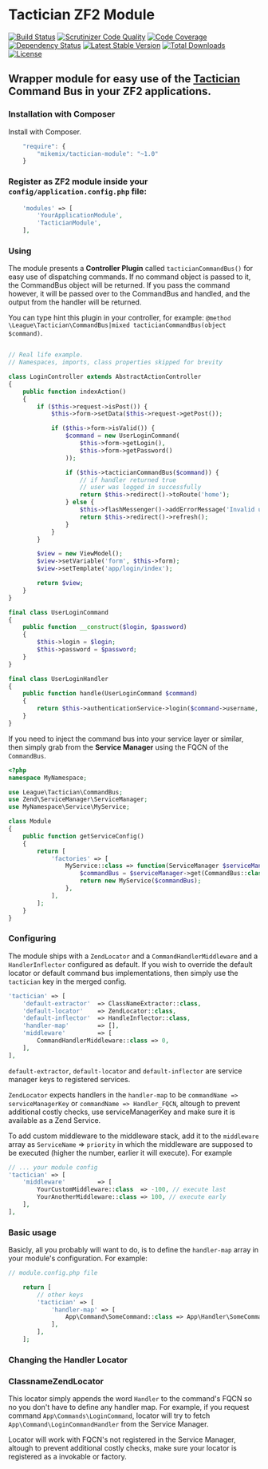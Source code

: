 # Tactician ZF2 Module

[![Build Status](https://travis-ci.org/mikemix/TacticianModule.svg?branch=master)](https://travis-ci.org/mikemix/TacticianModule) [![Scrutinizer Code Quality](https://scrutinizer-ci.com/g/mikemix/TacticianModule/badges/quality-score.png?b=master)](https://scrutinizer-ci.com/g/mikemix/TacticianModule/?branch=master) [![Code Coverage](https://scrutinizer-ci.com/g/mikemix/TacticianModule/badges/coverage.png?b=master)](https://scrutinizer-ci.com/g/mikemix/TacticianModule/?branch=master) [![Dependency Status](https://www.versioneye.com/user/projects/556b5a106365320026fa4500/badge.svg?style=flat)](https://www.versioneye.com/user/projects/556b5a106365320026fa4500) [![Latest Stable Version](https://poser.pugx.org/mikemix/tactician-module/v/stable)](https://packagist.org/packages/mikemix/tactician-module) [![Total Downloads](https://poser.pugx.org/mikemix/tactician-module/downloads)](https://packagist.org/packages/mikemix/tactician-module) [![License](https://poser.pugx.org/mikemix/tactician-module/license)](https://packagist.org/packages/mikemix/tactician-module)

## Wrapper module for easy use of the [Tactician](http://tactician.thephpleague.com/) Command Bus in your ZF2 applications.

### Installation with Composer

Install with Composer.

```js
    "require": {
        "mikemix/tactician-module": "~1.0"
    }
```

### Register as ZF2 module inside your ```config/application.config.php``` file:

```php
    'modules' => [
        'YourApplicationModule',
        'TacticianModule',
    ],
```

### Using

The module presents a __Controller Plugin__ called `tacticianCommandBus()` for easy use of dispatching commands. If no command object is passed to it, the CommandBus object will be returned. If you pass the command however, it will be passed over to the CommandBus and handled, and the output from the handler will be returned.

You can type hint this plugin in your controller, for example: ```@method \League\Tactician\CommandBus|mixed tacticianCommandBus(object $command)```.

```php

// Real life example.
// Namespaces, imports, class properties skipped for brevity

class LoginController extends AbstractActionController
{
    public function indexAction()
    {
        if ($this->request->isPost()) {
            $this->form->setData($this->request->getPost());

            if ($this->form->isValid()) {
                $command = new UserLoginCommand(
                    $this->form->getLogin(),
                    $this->form->getPassword()
                ));

                if ($this->tacticianCommandBus($command)) {
                    // if handler returned true
                    // user was logged in successfully
                    return $this->redirect()->toRoute('home');
                } else {
                    $this->flashMessenger()->addErrorMessage('Invalid username or password');
                    return $this->redirect()->refresh();
                }
            }
        }

        $view = new ViewModel();
        $view->setVariable('form', $this->form);
        $view->setTemplate('app/login/index');

        return $view;
    }
}

final class UserLoginCommand
{
    public function __construct($login, $password)
    {
        $this->login = $login;
        $this->password = $password;
    }
}

final class UserLoginHandler
{
    public function handle(UserLoginCommand $command)
    {
        return $this->authenticationService->login($command->username, $command->password);
    }
}
```

If you need to inject the command bus into your service layer or similar, then simply grab from the __Service Manager__ using the FQCN of the `CommandBus`.

```php
<?php
namespace MyNamespace;

use League\Tactician\CommandBus;
use Zend\ServiceManager\ServiceManager;
use MyNamespace\Service\MyService;

class Module
{
    public function getServiceConfig()
    {
        return [
            'factories' => [
                MyService::class => function(ServiceManager $serviceManager) {
                    $commandBus = $serviceManager->get(CommandBus::class);
                    return new MyService($commandBus);
                },
            ],
        ];
    }
}
```

### Configuring

The module ships with a `ZendLocator` and a `CommandHandlerMiddleware` and a `HandlerInflector` configured as default. If you wish to override the default locator or default command bus implementations, then simply use the `tactician` key in the merged config.

```php
'tactician' => [
    'default-extractor'  => ClassNameExtractor::class,
    'default-locator'    => ZendLocator::class,
    'default-inflector'  => HandleInflector::class,
    'handler-map'        => [],
    'middleware'         => [
        CommandHandlerMiddleware::class => 0,
    ],
],
```

`default-extractor`, `default-locator` and `default-inflector` are service manager keys to registered services.

`ZendLocator` expects handlers in the `handler-map` to be `commandName => serviceManagerKey` or `commandName => Handler_FQCN`, altough to prevent additional costly checks, use serviceManagerKey and make sure it is available as a Zend Service.

To add custom middleware to the middleware stack, add it to the `middleware` array as `ServiceName` => `priority` in which the middleware are supposed to be executed (higher the number, earlier it will execute). For example

```php
// ... your module config
'tactician' => [
    'middleware'         => [
        YourCustomMiddleware::class  => -100, // execute last
        YourAnotherMiddleware::class => 100, // execute early
    ],
],
```

### Basic usage

Basicly, all you probably will want to do, is to define the `handler-map` array in your module's configuration. For example:

```php
// module.config.php file

    return [
        // other keys
        'tactician' => [
            'handler-map' => [
                App\Command\SomeCommand::class => App\Handler\SomeCommandHandler::class,
            ],
        ],
    ];
```

### Changing the Handler Locator

### ClassnameZendLocator

This locator simply appends the word `Handler` to the command's FQCN so no you don't have to define any handler map. For example, if you request command `App\Commands\LoginCommand`, locator will try to fetch `App\Command\LoginCommandHandler` from the Service Manager.

Locator will work with FQCN's not registered in the Service Manager, altough to prevent additional costly checks, make sure your locator is registered as a invokable or factory.
